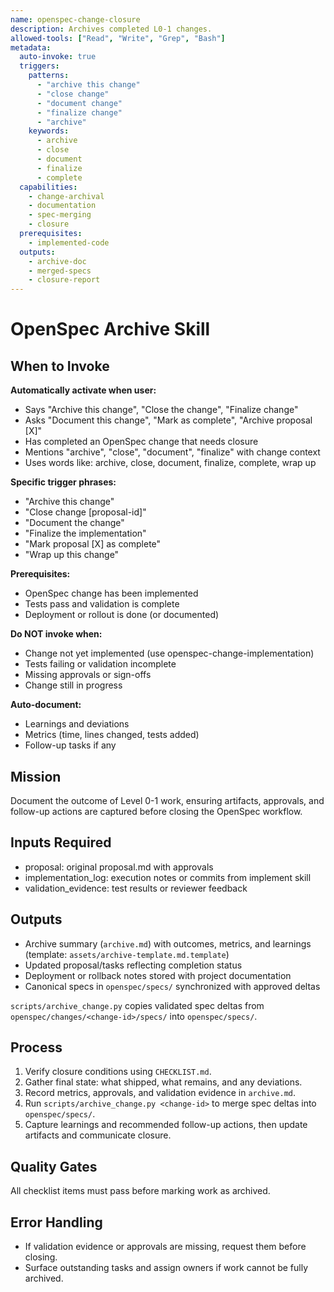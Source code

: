 ```yaml
---
name: openspec-change-closure
description: Archives completed L0-1 changes.
allowed-tools: ["Read", "Write", "Grep", "Bash"]
metadata:
  auto-invoke: true
  triggers:
    patterns:
      - "archive this change"
      - "close change"
      - "document change"
      - "finalize change"
      - "archive"
    keywords:
      - archive
      - close
      - document
      - finalize
      - complete
  capabilities:
    - change-archival
    - documentation
    - spec-merging
    - closure
  prerequisites:
    - implemented-code
  outputs:
    - archive-doc
    - merged-specs
    - closure-report
---
```


# OpenSpec Archive Skill

## When to Invoke

**Automatically activate when user:**
- Says "Archive this change", "Close the change", "Finalize change"
- Asks "Document this change", "Mark as complete", "Archive proposal [X]"
- Has completed an OpenSpec change that needs closure
- Mentions "archive", "close", "document", "finalize" with change context
- Uses words like: archive, close, document, finalize, complete, wrap up

**Specific trigger phrases:**
- "Archive this change"
- "Close change [proposal-id]"
- "Document the change"
- "Finalize the implementation"
- "Mark proposal [X] as complete"
- "Wrap up this change"

**Prerequisites:**
- OpenSpec change has been implemented
- Tests pass and validation is complete
- Deployment or rollout is done (or documented)

**Do NOT invoke when:**
- Change not yet implemented (use openspec-change-implementation)
- Tests failing or validation incomplete
- Missing approvals or sign-offs
- Change still in progress

**Auto-document:**
- Learnings and deviations
- Metrics (time, lines changed, tests added)
- Follow-up tasks if any

## Mission
Document the outcome of Level 0-1 work, ensuring artifacts, approvals, and follow-up actions are captured before closing the OpenSpec workflow.

## Inputs Required
- proposal: original proposal.md with approvals
- implementation_log: execution notes or commits from implement skill
- validation_evidence: test results or reviewer feedback

## Outputs
- Archive summary (`archive.md`) with outcomes, metrics, and learnings (template: `assets/archive-template.md.template`)
- Updated proposal/tasks reflecting completion status
- Deployment or rollback notes stored with project documentation
- Canonical specs in `openspec/specs/` synchronized with approved deltas

`scripts/archive_change.py` copies validated spec deltas from `openspec/changes/<change-id>/specs/` into `openspec/specs/`.

## Process
1. Verify closure conditions using `CHECKLIST.md`.
2. Gather final state: what shipped, what remains, and any deviations.
3. Record metrics, approvals, and validation evidence in `archive.md`.
4. Run `scripts/archive_change.py <change-id>` to merge spec deltas into `openspec/specs/`.
5. Capture learnings and recommended follow-up actions, then update artifacts and communicate closure.

## Quality Gates
All checklist items must pass before marking work as archived.

## Error Handling
- If validation evidence or approvals are missing, request them before closing.
- Surface outstanding tasks and assign owners if work cannot be fully archived.
